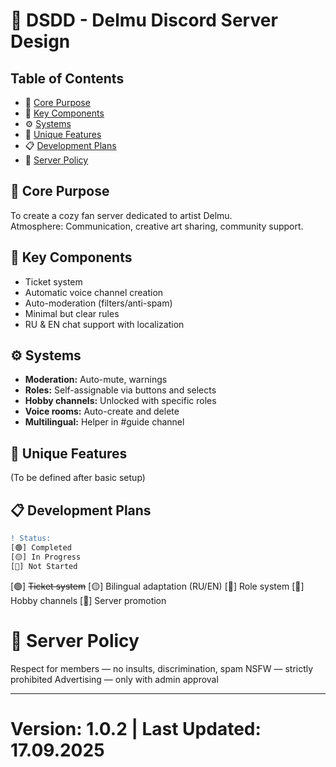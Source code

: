 # 📑 DSDD - Delmu Discord Server Design

## Table of Contents
- 🎯 [Core Purpose](#-core-purpose)
- 📌 [Key Components](#-key-components)
- ⚙️ [Systems](#-systems)
- 🌟 [Unique Features](#-unique-features)
- 📋 [Development Plans](#-development-plans)
- 📜 [Server Policy](#-server-policy)

## 🎯 Core Purpose
To create a cozy fan server dedicated to artist Delmu.  
Atmosphere: Communication, creative art sharing, community support.

## 📌 Key Components
- Ticket system
- Automatic voice channel creation
- Auto-moderation (filters/anti-spam)
- Minimal but clear rules
- RU & EN chat support with localization

## ⚙️ Systems
- **Moderation:** Auto-mute, warnings
- **Roles:** Self-assignable via buttons and selects
- **Hobby channels:** Unlocked with specific roles
- **Voice rooms:** Auto-create and delete
- **Multilingual:** Helper in #guide channel

## 🌟 Unique Features
(To be defined after basic setup)

## 📋 Development Plans
```diff
! Status:
[🟢] Completed
[🟡] In Progress
[🔴] Not Started
```
[🟢] ~~Ticket system~~
[🟡] Bilingual adaptation (RU/EN)
[🔴] Role system
[🔴] Hobby channels
[🔴] Server promotion

# 📜 Server Policy
Respect for members — no insults, discrimination, spam
NSFW — strictly prohibited
Advertising — only with admin approval

---

# Version: 1.0.2 | Last Updated: 17.09.2025
